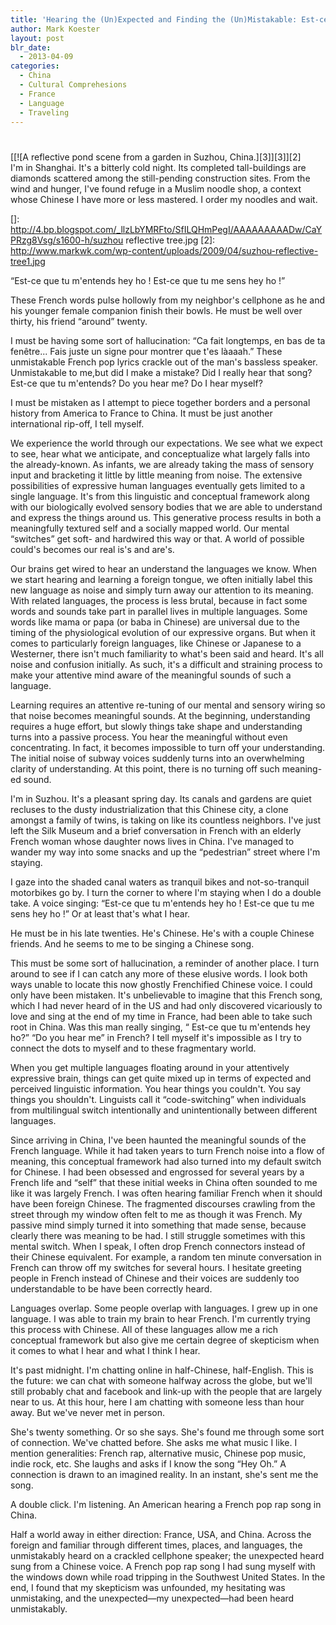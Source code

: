 ```yaml
---
title: 'Hearing the (Un)Expected and Finding the (Un)Mistakable: Est-ce que tu m&#8217;entends?'
author: Mark Koester
layout: post
blr_date:
  - 2013-04-09
categories:
  - China
  - Cultural Comprehesions
  - France
  - Language
  - Traveling
---
```

# 

[[![A reflective pond scene from a garden in Suzhou, China.][3]][3]][2]  
I'm in Shanghai. It's a bitterly cold night. Its completed tall-buildings are diamonds scattered among the still-pending construction sites. From the wind and hunger, I've found refuge in a Muslim noodle shop, a context whose Chinese I have more or less mastered. I order my noodles and wait. 

 []: http://4.bp.blogspot.com/_llzLbYMRFto/SfILQHmPegI/AAAAAAAAADw/CaYPRzg8Vsg/s1600-h/suzhou reflective tree.jpg
 [2]: http://www.markwk.com/wp-content/uploads/2009/04/suzhou-reflective-tree1.jpg

“Est-ce que tu m'entends hey ho ! Est-ce que tu me sens hey ho !”

These French words pulse hollowly from my neighbor's cellphone as he and his younger female companion finish their bowls. He must be well over thirty, his friend “around” twenty.

I must be having some sort of hallucination: “Ca fait longtemps, en bas de ta fenêtre... Fais juste un signe pour montrer que t'es làaaah.” These unmistakable French pop lyrics crackle out of the man's bassless speaker. Unmistakable to me,but did I make a mistake? Did I really hear that song? Est-ce que tu m'entends? Do you hear me? Do I hear myself?

I must be mistaken as I attempt to piece together borders and a personal history from America to France to China. It must be just another international rip-off, I tell myself.

We experience the world through our expectations. We see what we expect to see, hear what we anticipate, and conceptualize what largely falls into the already-known. As infants, we are already taking the mass of sensory input and bracketing it little by little meaning from noise. The extensive possibilities of expressive human languages eventually gets limited to a single language. It's from this linguistic and conceptual framework along with our biologically evolved sensory bodies that we are able to understand and express the things around us. This generative process results in both a meaningfully textured self and a socially mapped world. Our mental “switches” get soft- and hardwired this way or that. A world of possible could's becomes our real is's and are's.

Our brains get wired to hear an understand the languages we know. When we start hearing and learning a foreign tongue, we often initially label this new language as noise and simply turn away our attention to its meaning. With related languages, the process is less brutal, because in fact some words and sounds take part in parallel lives in multiple languages. Some words like mama or papa (or baba in Chinese) are universal due to the timing of the physiological evolution of our expressive organs. But when it comes to particularly foreign languages, like Chinese or Japanese to a Westerner, there isn't much familiarity to what's been said and heard. It's all noise and confusion initially. As such, it's a difficult and straining process to make your attentive mind aware of the meaningful sounds of such a language.

Learning requires an attentive re-tuning of our mental and sensory wiring so that noise becomes meaningful sounds. At the beginning, understanding requires a huge effort, but slowly things take shape and understanding turns into a passive process. You hear the meaningful without even concentrating. In fact, it becomes impossible to turn off your understanding. The initial noise of subway voices suddenly turns into an overwhelming clarity of understanding. At this point, there is no turning off such meaning-ed sound.

I'm in Suzhou. It's a pleasant spring day. Its canals and gardens are quiet recluses to the dusty industrialization that this Chinese city, a clone amongst a family of twins, is taking on like its countless neighbors. I've just left the Silk Museum and a brief conversation in French with an elderly French woman whose daughter nows lives in China. I've managed to wander my way into some snacks and up the “pedestrian” street where I'm staying. 

I gaze into the shaded canal waters as tranquil bikes and not-so-tranquil motorbikes go by. I turn the corner to where I'm staying when I do a double take. A voice singing: “Est-ce que tu m'entends hey ho ! Est-ce que tu me sens hey ho !” Or at least that's what I hear.

He must be in his late twenties. He's Chinese. He's with a couple Chinese friends. And he seems to me to be singing a Chinese song.

This must be some sort of hallucination, a reminder of another place. I turn around to see if I can catch any more of these elusive words. I look both ways unable to locate this now ghostly Frenchified Chinese voice. I could only have been mistaken. It's unbelievable to imagine that this French song, which I had never heard of in the US and had only discovered vicariously to love and sing at the end of my time in France, had been able to take such root in China. Was this man really singing, “ Est-ce que tu m'entends hey ho?” “Do you hear me” in French? I tell myself it's impossible as I try to connect the dots to myself and to these fragmentary world.

When you get multiple languages floating around in your attentively expressive brain, things can get quite mixed up in terms of expected and perceived linguistic information. You hear things you couldn't. You say things you shouldn't. Linguists call it “code-switching” when individuals from multilingual switch intentionally and unintentionally between different languages.

Since arriving in China, I've been haunted the meaningful sounds of the French language. While it had taken years to turn French noise into a flow of meaning, this conceptual framework had also turned into my default switch for Chinese. I had been obsessed and engrossed for several years by a French life and “self” that these initial weeks in China often sounded to me like it was largely French. I was often hearing familiar French when it should have been foreign Chinese. The fragmented discourses crawling from the street through my window often felt to me as though it was French. My passive mind simply turned it into something that made sense, because clearly there was meaning to be had. I still struggle sometimes with this mental switch. When I speak, I often drop French connectors instead of their Chinese equivalent. For example, a random ten minute conversation in French can throw off my switches for several hours. I hesitate greeting people in French instead of Chinese and their voices are suddenly too understandable to be have been correctly heard.

Languages overlap. Some people overlap with languages. I grew up in one language. I was able to train my brain to hear French. I'm currently trying this process with Chinese. All of these languages allow me a rich conceptual framework but also give me certain degree of skepticism when it comes to what I hear and what I think I hear.

It's past midnight. I'm chatting online in half-Chinese, half-English. This is the future: we can chat with someone halfway across the globe, but we'll still probably chat and facebook and link-up with the people that are largely near to us. At this hour, here I am chatting with someone less than hour away. But we've never met in person. 

She's twenty something. Or so she says. She's found me through some sort of connection. We've chatted before. She asks me what music I like. I mention generalities: French rap, alternative music, Chinese pop music, indie rock, etc. She laughs and asks if I know the song “Hey Oh.” A connection is drawn to an imagined reality. In an instant, she's sent me the song.

A double click. I'm listening. An American hearing a French pop rap song in China.

Half a world away in either direction: France, USA, and China. Across the foreign and familiar through different times, places, and languages, the unmistakably heard on a crackled cellphone speaker; the unexpected heard sung from a Chinese voice. A French pop rap song I had sung myself with the windows down while road tripping in the Southwest United States. In the end, I found that my skepticism was unfounded, my hesitating was unmistaking, and the unexpected—my unexpected—had been heard unmistakably.